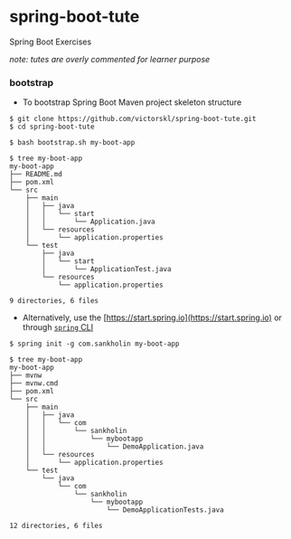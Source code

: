 # spring-boot-tute

Spring Boot Exercises 

_note: tutes are overly commented for learner purpose_

### bootstrap 

- To bootstrap Spring Boot Maven project skeleton structure

```
$ git clone https://github.com/victorskl/spring-boot-tute.git
$ cd spring-boot-tute

$ bash bootstrap.sh my-boot-app

$ tree my-boot-app
my-boot-app
├── README.md
├── pom.xml
└── src
    ├── main
    │   ├── java
    │   │   └── start
    │   │       └── Application.java
    │   └── resources
    │       └── application.properties
    └── test
        ├── java
        │   └── start
        │       └── ApplicationTest.java
        └── resources
            └── application.properties

9 directories, 6 files
```

- Alternatively, use the [https://start.spring.io](https://start.spring.io) or through [`spring` CLI](00-using-cli)

```
$ spring init -g com.sankholin my-boot-app

$ tree my-boot-app
my-boot-app
├── mvnw
├── mvnw.cmd
├── pom.xml
└── src
    ├── main
    │   ├── java
    │   │   └── com
    │   │       └── sankholin
    │   │           └── mybootapp
    │   │               └── DemoApplication.java
    │   └── resources
    │       └── application.properties
    └── test
        └── java
            └── com
                └── sankholin
                    └── mybootapp
                        └── DemoApplicationTests.java

12 directories, 6 files
```